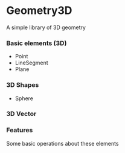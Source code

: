 # Geometry3D
A simple library of 3D geometry
### Basic elements (3D)
- Point
- LineSegment
- Plane
### 3D Shapes
- Sphere
### 3D Vector
### Features
Some basic operations about these elements
